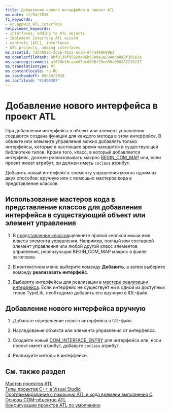 ```yaml
---
title: Добавление нового интерфейса в проект ATL
ms.date: 11/04/2016
f1_keywords:
- vc.appwiz.ATL.interface
helpviewer_keywords:
- interfaces, adding to ATL objects
- Implement Interface ATL wizard
- controls [ATL], interfaces
- ATL projects, adding interfaces
ms.assetid: 7d34b023-2c6b-4155-aca3-d47a40968063
ms.openlocfilehash: 8bf0138f85929e06b67e9a2e294eda8a2f385e1a
ms.sourcegitcommit: a1676bf6caae05ecd698f26ed80c08828722b237
ms.translationtype: MT
ms.contentlocale: ru-RU
ms.lasthandoff: 09/29/2020
ms.locfileid: "91499387"
---
```

# <a name="adding-a-new-interface-in-an-atl-project"></a>Добавление нового интерфейса в проект ATL

При добавлении интерфейса в объект или элемент управления создаются создана функции для каждого метода в этом интерфейсе. В объекте или элементе управления можно добавлять только интерфейсы, которые в настоящее время находятся в существующей библиотеке типов. Кроме того, класс, в который добавляется интерфейс, должен реализовывать макрос [BEGIN_COM_MAP](com-map-macros.md#begin_com_map) или, если проект имеет атрибут, он должен иметь `coclass` атрибут.

Добавить новый интерфейс к элементу управления можно одним из двух способов: вручную или с помощью мастеров кода в представление классов.

## <a name="to-use-code-wizards-in-class-view-to-add-an-interface-to-an-existing-object-or-control"></a>Использование мастеров кода в представление классов для добавления интерфейса в существующий объект или элемент управления

1. В [представление классов](/visualstudio/ide/viewing-the-structure-of-code)щелкните правой кнопкой мыши имя класса элемента управления. Например, полный или составной элемент управления или любой другой класс элементов управления, реализующий BEGIN_COM_MAP макрос в файле заголовка.

1. В контекстном меню выберите команду **Добавить**, а затем выберите команду **реализовать интерфейс**.

1. Выберите интерфейсы для реализации в [мастере реализации интерфейса](../../ide/implementing-an-interface-visual-cpp.md#implement-interface-wizard). Если интерфейс не существует ни в одной из доступных типов TypeLib, необходимо добавить его вручную в IDL-файл.

## <a name="to-add-a-new-interface-manually"></a>Добавление нового интерфейса вручную

1. Добавьте определение нового интерфейса в IDL-файл.

1. Наследование объекта или элемента управления от интерфейса.

1. Создайте новый [COM_INTERFACE_ENTRY](com-interface-entry-macros.md#com_interface_entry) для интерфейса или, если проект имеет атрибут, добавьте `coclass` атрибут.

1. Реализуйте методы в интерфейсе.

## <a name="see-also"></a>См. также раздел

[Мастер проектов ATL](../../atl/reference/atl-project-wizard.md)<br/>
[Типы проектов C++ в Visual Studio](../../build/reference/visual-cpp-project-types.md)<br/>
[Программирование с помощью ATL и кода времени выполнения C](../../atl/programming-with-atl-and-c-run-time-code.md)<br/>
[Основы COM-объектов ATL](../../atl/fundamentals-of-atl-com-objects.md)<br/>
[Конфигурации проектов ATL по умолчанию](../../atl/reference/default-atl-project-configurations.md)
